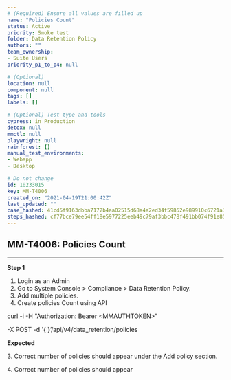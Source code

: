 ```yaml
---
# (Required) Ensure all values are filled up
name: "Policies Count"
status: Active
priority: Smoke test
folder: Data Retention Policy
authors: ""
team_ownership: 
- Suite Users
priority_p1_to_p4: null

# (Optional)
location: null
component: null
tags: []
labels: []

# (Optional) Test type and tools
cypress: in Production
detox: null
mmctl: null
playwright: null
rainforest: []
manual_test_environments: 
- Webapp
- Desktop

# Do not change
id: 10233015
key: MM-T4006
created_on: "2021-04-19T21:00:42Z"
last_updated: ""
case_hashed: 41cd5f9163dbba7172b4aa02515d68a4a2ed34f59852e989910c6721a3289deea9bfdff368e3232b64c0db47102295f2
steps_hashed: cf77bce79ee54ff18e5977225eeb49c79af3bbc478f491bb074f91e854643f0805ff1088a36ffd46ac056afa036e53e2
---
```


<!-- (Auto-generated) Based on frontmatter's "key" and "name" -->

## MM-T4006: Policies Count

---

**Step 1**

1. Login as an Admin
2. Go to System Console > Compliance > Data Retention Policy.
3. Add multiple policies.
4. Create policies Count using API

curl -i -H "Authorization: Bearer \<MMAUTHTOKEN>"

\-X POST -d '{ }’/api/v4/data\_retention/policies

**Expected**

3\. Correct number of policies should appear under the Add policy section.

4\. Correct number of policies should appear
